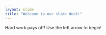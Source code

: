 ```yaml
---
layout: slide
title: "Welcome to our slide deck!"
---
```

Hard work pays off!
Use the left arrow to begin!
